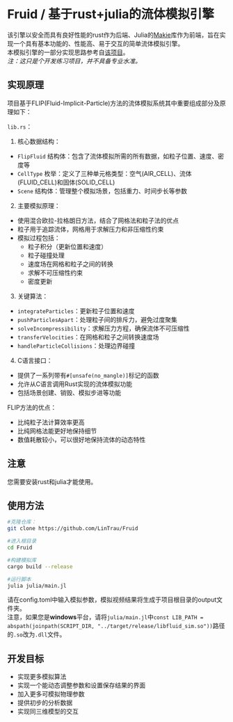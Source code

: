 # Fruid / 基于rust+julia的流体模拟引擎

该引擎以安全而具有良好性能的rust作为后端、Julia的[Makie](https://github.com/MakieOrg/Makie.jl)库作为前端，旨在实现一个具有基本功能的、性能高、易于交互的简单流体模拟引擎。  
本模拟引擎的一部分实现思路参考自[该项目](https://github.com/Nicholas-L-Johnson/flip-card)。  
*注：这只是个开发练习项目，并不具备专业水准。*

## 实现原理
项目基于FLIP(Fluid-Implicit-Particle)方法的流体模拟系统其中重要组成部分及原理如下：

`lib.rs`：
1. 核心数据结构：
- `FlipFluid` 结构体：包含了流体模拟所需的所有数据，如粒子位置、速度、密度等
- `CellType` 枚举：定义了三种单元格类型：空气(AIR_CELL)、流体(FLUID_CELL)和固体(SOLID_CELL)
- `Scene` 结构体：管理整个模拟场景，包括重力、时间步长等参数

2. 主要模拟原理：
- 使用混合欧拉-拉格朗日方法，结合了网格法和粒子法的优点
- 粒子用于追踪流体，网格用于求解压力和非压缩性约束
- 模拟过程包括：
  - 粒子积分（更新位置和速度）
  - 粒子碰撞处理
  - 速度场在网格和粒子之间的转换
  - 求解不可压缩性约束
  - 密度更新

3. 关键算法：
- `integrateParticles`：更新粒子位置和速度
- `pushParticlesApart`：处理粒子间的排斥力，避免过度聚集
- `solveIncompressibility`：求解压力方程，确保流体不可压缩性
- `transferVelocities`：在网格和粒子之间转换速度场
- `handleParticleCollisions`：处理边界碰撞

4. C语言接口：
- 提供了一系列带有`#[unsafe(no_mangle)]`标记的函数
- 允许从C语言调用Rust实现的流体模拟功能
- 包括场景创建、销毁、模拟步进等功能

FLIP方法的优点：
- 比纯粒子法计算效率更高
- 比纯网格法能更好地保持细节
- 数值耗散较小，可以很好地保持流体的动态特性


## **注意**
您需要安装rust和julia才能使用。

## 使用方法
```bash
#克隆仓库：
git clone https://github.com/LinTrau/Fruid

#进入根目录
cd Fruid

#构建模拟库
cargo build --release

#运行脚本
julia julia/main.jl
```
请在config.toml中输入模拟参数，模拟视频结果将生成于项目根目录的output文件夹。  
注意，如果您是**windows**平台，请将`julia/main.jl`中`const LIB_PATH = abspath(joinpath(SCRIPT_DIR, "../target/release/libfluid_sim.so"))`路径的`.so`改为`.dll`文件。  

## 开发目标
- 实现更多模拟算法
- 实现一个能动态调整参数和设置保存结果的界面
- 加入更多可模拟物理参数
- 提供初步的分析数据
- 实现同三维模型的交互
